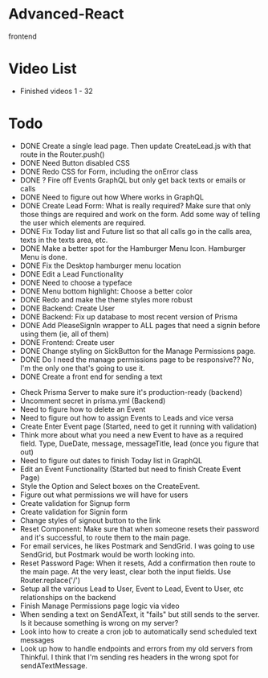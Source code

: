 # Advanced-React

frontend

# Video List

-   Finished videos 1 - 32

# Todo

-   DONE Create a single lead page. Then update CreateLead.js with that route in the Router.push()
-   DONE Need Button disabled CSS
-   DONE Redo CSS for Form, including the onError class
-   DONE ? Fire off Events GraphQL but only get back texts or emails or calls
-   DONE Need to figure out how Where works in GraphQL
-   DONE Create Lead Form: What is really required? Make sure that only those things are required and work on the form. Add some way of telling the user which elements are required.
-   DONE Fix Today list and Future list so that all calls go in the calls area, texts in the texts area, etc.
-   DONE Make a better spot for the Hamburger Menu Icon. Hamburger Menu is done.
-   DONE Fix the Desktop hamburger menu location
-   DONE Edit a Lead Functionality
-   DONE Need to choose a typeface
-   DONE Menu bottom highlight: Choose a better color
-   DONE Redo and make the theme styles more robust
-   DONE Backend: Create User
-   DONE Backend: Fix up database to most recent version of Prisma
-   DONE Add PleaseSignIn wrapper to ALL pages that need a signin before using them (ie, all of them)
-   DONE Frontend: Create user
-   DONE Change styling on SickButton for the Manage Permissions page.
-   DONE Do I need the manage permissions page to be responsive?? No, I'm the only one that's going to use it.
-   DONE Create a front end for sending a text

*   Check Prisma Server to make sure it's production-ready (backend)
*   Uncomment secret in prisma.yml (Backend)
*   Need to figure how to delete an Event
*   Need to figure out how to assign Events to Leads and vice versa
*   Create Enter Event page (Started, need to get it running with validation)
*   Think more about what you need a new Event to have as a required field. Type, DueDate, message, messageTitle, lead (once you figure that out)
*   Need to figure out dates to finish Today list in GraphQL
*   Edit an Event Functionality (Started but need to finish Create Event Page)
*   Style the Option and Select boxes on the CreateEvent.
*   Figure out what permissions we will have for users
*   Create validation for Signup form
*   Create validation for Signin form
*   Change styles of signout button to the link
*   Reset Component: Make sure that when someone resets their password and it's successful, to route them to the main page.
*   For email services, he likes Postmark and SendGrid. I was going to use SendGrid, but Postmark would be worth looking into.
*   Reset Password Page: When it resets, Add a confirmation then route to the main page. At the very least, clear both the input fields. Use Router.replace('/')
*   Setup all the various Lead to User, Event to Lead, Event to User, etc relationships on the backend
*   Finish Manage Permissions page logic via video
*   When sending a text on SendAText, it "fails" but still sends to the server. Is it because something is wrong on my server?
*   Look into how to create a cron job to automatically send scheduled text messages
*   Look up how to handle endpoints and errors from my old servers from Thinkful. I think that I'm sending res headers in the wrong spot for sendATextMessage.
